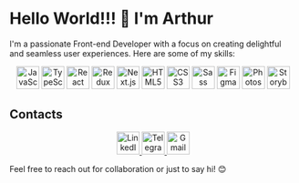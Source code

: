 # Hello World!!! 👋 I'm Arthur

I'm a passionate Front-end Developer with a focus on creating delightful and seamless user experiences. Here are some of my skills:

<div align="center">
  <img src="https://img.icons8.com/color/48/000000/javascript.png" alt="JavaScript" title="JavaScript" width="40" height="40"/>
  <img src="https://img.icons8.com/color/48/000000/typescript.png" alt="TypeScript" title="TypeScript" width="40" height="40"/>
  <img src="https://img.icons8.com/ultraviolet/48/000000/react.png" alt="React" title="React" width="40" height="40"/>
  <img src="https://github.com/ArthurSalt/ArthurSalt/assets/131491516/b23989e1-a509-4f58-9d79-bd00aa4887a7" alt="Redux Toolkit" title="Redux Toolkit" width="40" height="40"/>
  <img src="https://img.icons8.com/color/48/000000/next.png" alt="Next.js" title="Next.js" width="40" height="40"/>
  <img src="https://img.icons8.com/color/48/000000/html-5.png" alt="HTML5" title="HTML5" width="40" height="40"/>
  <img src="https://img.icons8.com/color/48/000000/css3.png" alt="CSS3" title="CSS3" width="40" height="40"/>
  <img src="https://img.icons8.com/color/48/000000/sass.png" alt="Sass" title="Sass" width="40" height="40"/>
  <img src="https://img.icons8.com/fluent/48/000000/figma.png" alt="Figma" title="Figma" width="40" height="40"/>
  <img src="https://img.icons8.com/color/48/000000/adobe-photoshop.png" alt="Photoshop" title="Photoshop" width="40" height="40"/>
  <img src="https://img.icons8.com/color/48/000000/storybook.png" alt="Storybook" title="Storybook" width="40" height="40"/>
</div>

## Contacts

<div align="center">
  <a href='https://www.linkedin.com/in/arthur-saltykov-1905822b4/' target='_blank'>
    <img src="https://github.com/ArthurSalt/ArthurSalt/assets/131491516/a1edeee5-6005-497f-aef8-31c40e939d20" alt="LinkedIn" title="LinkedIn" width="40" height="40"/>
  <a/>
  <a href='https://t.me/ArthurSaltykov' target='_blank'>
    <img src="https://github.com/ArthurSalt/ArthurSalt/assets/131491516/4d74ddbd-8ce6-4ed4-bc44-4a1f785ad10a" alt="Telegram" title="Telegram" width="40" height="40"/>
  <a/>
  <a href='mailto:devart.frontend@gmail.com'>
    <img src="https://github.com/ArthurSalt/ArthurSalt/assets/131491516/d107d948-9bd3-4299-ad27-34ae0dc027ce" alt="Gmail" title="Gmail" width="40" height="40"/>
  <a/>
</div>

Feel free to reach out for collaboration or just to say hi! 😊
